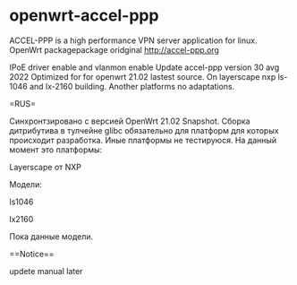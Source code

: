 # openwrt-accel-ppp
ACCEL-PPP is a high performance VPN server application for linux.
OpenWrt packagepackage
oridginal http://accel-ppp.org


IPoE driver enable and vlanmon enable
Update accel-ppp version 30 avg 2022
Optimized for for openwrt 21.02 lastest source. On layerscape nxp ls-1046 and lx-2160 building.
Another platforms no adaptations.

=RUS=

Синхронтзировано с версией OpenWrt 21.02 Snapshot. Сборка дитрибутива в тулчейне glibc обязательно для платформ
для которых происходит разработка. Иные платформы не тестируюся.
На данный момент это платформы:

Layerscape от NXP

Модели:

ls1046

lx2160


Пока данные модели.

==Notice==

updete manual later
